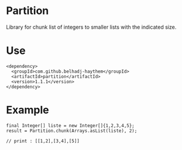 
# Partition
Library for chunk list of integers to smaller lists with the indicated size.

# Use
```
<dependency>
  <groupId>com.github.belhadj-haythem</groupId>
  <artifactId>partition</artifactId>
  <version>1.1.1</version>
</dependency>
```

# Example
```
final Integer[] liste = new Integer[]{1,2,3,4,5};
result = Partition.chunk(Arrays.asList(liste), 2);

// print : [[1,2],[3,4],[5]]
